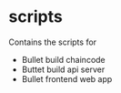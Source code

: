 # scripts
Contains the scripts for
- Bullet build chaincode
- Buttet build api server
- Bullet frontend web app